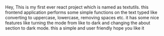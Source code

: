 Hey, This is my first ever react project which is named as textutils. this frontend application performs some simple functions on the text typed like converting to uppercase, lowercase, removing spaces etc. it has some nice features like turning the mode from like to dark and changing the about section to dark mode. 
this a simple and user friendly hope you like it
